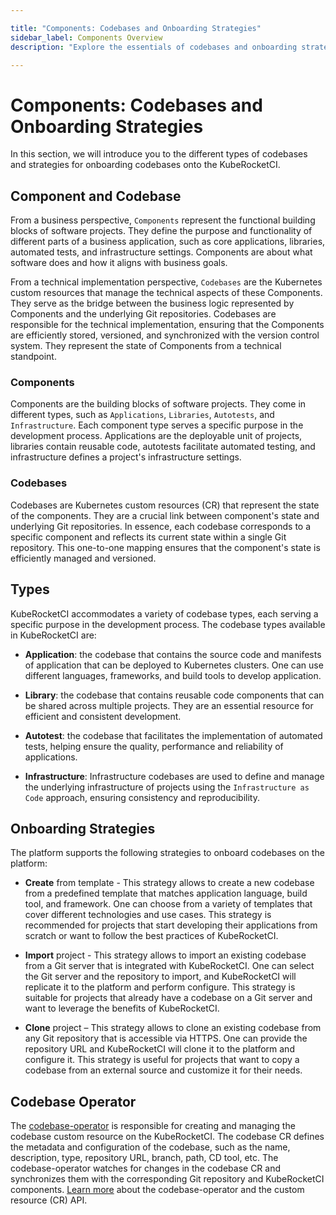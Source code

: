 ```yaml
---

title: "Components: Codebases and Onboarding Strategies"
sidebar_label: Components Overview
description: "Explore the essentials of codebases and onboarding strategies in KubeRocketCI, facilitating seamless integration of software components."

---
```

<!-- markdownlint-disable MD025 -->

# Components: Codebases and Onboarding Strategies

<head>
  <link rel="canonical" href="https://docs.kuberocketci.io/docs/user-guide/components" />
</head>

In this section, we will introduce you to the different types of codebases and strategies for onboarding codebases onto the KubeRocketCI.

## Component and Codebase

From a business perspective, `Components` represent the functional building blocks of software projects. They define the purpose and functionality of different parts of a business application, such as core applications, libraries, automated tests, and infrastructure settings. Components are about what software does and how it aligns with business goals.

From a technical implementation perspective, `Codebases` are the Kubernetes custom resources that manage the technical aspects of these Components. They serve as the bridge between the business logic represented by Components and the underlying Git repositories. Codebases are responsible for the technical implementation, ensuring that the Components are efficiently stored, versioned, and synchronized with the version control system. They represent the state of Components from a technical standpoint.

### Components

Components are the building blocks of software projects. They come in different types, such as `Applications`, `Libraries`, `Autotests`, and `Infrastructure`. Each component type serves a specific purpose in the development process. Applications are the deployable unit of projects, libraries contain reusable code, autotests facilitate automated testing, and infrastructure defines a project's infrastructure settings.

### Codebases

Codebases are Kubernetes custom resources (CR) that represent the state of the components. They are a crucial link between component's state and underlying Git repositories. In essence, each codebase corresponds to a specific component and reflects its current state within a single Git repository. This one-to-one mapping ensures that the component's state is efficiently managed and versioned.

## Types

KubeRocketCI accommodates a variety of codebase types, each serving a specific purpose in the development process. The codebase types available in KubeRocketCI are:

- **Application**: the codebase that contains the source code and manifests of application that can be deployed to Kubernetes clusters. One can use different languages, frameworks, and build tools to develop application.

- **Library**: the codebase that contains reusable code components that can be shared across multiple projects. They are an essential resource for efficient and consistent development.

- **Autotest**: the codebase that facilitates the implementation of automated tests, helping ensure the quality, performance and reliability of applications.

- **Infrastructure**: Infrastructure codebases are used to define and manage the underlying infrastructure of projects using the `Infrastructure as Code` approach, ensuring consistency and reproducibility.

## Onboarding Strategies

The platform supports the following strategies to onboard codebases on the platform:

- **Create** from template - This strategy allows to create a new codebase from a predefined template that matches application language, build tool, and framework. One can choose from a variety of templates that cover different technologies and use cases. This strategy is recommended for projects that start developing their applications from scratch or want to follow the best practices of KubeRocketCI.

- **Import** project - This strategy allows to import an existing codebase from a Git server that is integrated with KubeRocketCI. One can select the Git server and the repository to import, and KubeRocketCI will replicate it to the platform and perform configure. This strategy is suitable for projects that already have a codebase on a Git server and want to leverage the benefits of KubeRocketCI.

- **Clone** project – This strategy allows to clone an existing codebase from any Git repository that is accessible via HTTPS. One can provide the repository URL and KubeRocketCI will clone it to the platform and configure it. This strategy is useful for projects that want to copy a codebase from an external source and customize it for their needs.

## Codebase Operator

The [codebase-operator](https://github.com/epam/edp-codebase-operator) is responsible for creating and managing the codebase custom resource on the  KubeRocketCI. The codebase CR defines the metadata and configuration of the codebase, such as the name, description, type, repository URL, branch, path, CD tool, etc. The codebase-operator watches for changes in the codebase CR and synchronizes them with the corresponding Git repository and KubeRocketCI components. [Learn more](https://github.com/epam/edp-codebase-operator/blob/master/docs/api.md) about the codebase-operator and the custom resource (CR) API.
